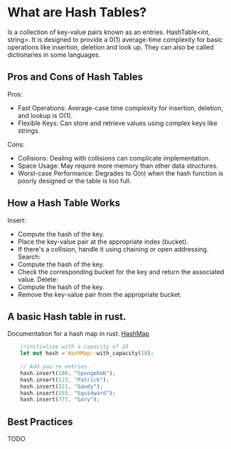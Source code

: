 # What are Hash Tables? 

Is a collection of key-value pairs known as an entries. HashTable<int, string>. It is designed to provide a 0(1) average-time complexity for basic operations like insertion, deletion and look up. They can also be called dictionaries in some languages. 


## Pros and Cons of Hash Tables
Pros:
- Fast Operations: Average-case time complexity for insertion, deletion, and lookup is O(1).
- Flexible Keys: Can store and retrieve values using complex keys like strings.

Cons:
- Collisions: Dealing with collisions can complicate implementation.
- Space Usage: May require more memory than other data structures.
- Worst-case Performance: Degrades to O(n) when the hash function is poorly designed or the table is too full.


## How a Hash Table Works

Insert:
- Compute the hash of the key.
- Place the key-value pair at the appropriate index (bucket).
- If there's a collision, handle it using chaining or open addressing.
Search:
- Compute the hash of the key.
- Check the corresponding bucket for the key and return the associated value.
Delete:
- Compute the hash of the key.
- Remove the key-value pair from the appropriate bucket.



## A basic Hash table in rust. 
Documentation for a hash map in rust. [HashMap](https://doc.rust-lang.org/std/collections/struct.HashMap.html)
```rust
    //initialize with a capacity of 10
    let mut hash = HashMap::with_capacity(10);
    
    // Add you're entries. 
    hash.insert(100, "Spongebob");
    hash.insert(123, "Patrick");
    hash.insert(321, "Sandy");
    hash.insert(555, "Squidward");
    hash.insert(777, "Gary");
```

## Best Practices 
TODO